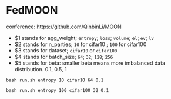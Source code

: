 # FedMOON
conference:
https://github.com/QinbinLi/MOON


- $1 stands for agg_weight; `entropy`; `loss`; `volume`; `el`; `ev`; `lv`
- $2 stands for n_parties; `10` for cifar10 ; `100` for cifar100
- $3 stands for dataset; `cifar10` or `cifar100`
- $4 stands for batch_size; `64`; `32`; `128`; `256`
- $5 stands for beta: smaller beta means more imbalanced data distribution. 0.1, 0.5, 1


```commandline
bash run.sh entropy 10 cifar10 64 0.1
```

```commandline
bash run.sh entropy 100 cifar100 32 0.1
```
